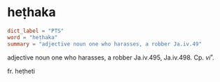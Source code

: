 # heṭhaka

``` toml
dict_label = "PTS"
word = "heṭhaka"
summary = "adjective noun one who harasses, a robber Ja.iv.49"
```

adjective noun one who harasses, a robber Ja.iv.495, Ja.iv.498. Cp. *vi˚*.

fr. heṭheti

